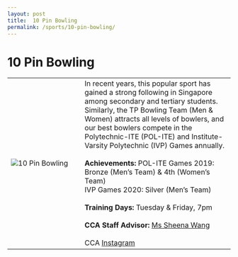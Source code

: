 ```yaml
---
layout: post
title:  10 Pin Bowling
permalink: /sports/10-pin-bowling/
---
```


# 10 Pin Bowling


<table>
    <tr>
        <td style="width:33%"><image src="{{site.baseurl}}/images/CCA_10_pin_bowling.jpg" style="display:block;margin-left:auto;margin-right:auto;" alt="10 Pin Bowling"></image></td>
        <td>
        In recent years, this popular sport has gained a strong following in Singapore among secondary and tertiary students. Similarly, the TP Bowling Team (Men & Women) attracts all levels of bowlers, and our best bowlers compete in the Polytechnic-ITE (POL-ITE) and Institute-Varsity Polytechnic (IVP) Games annually.
        <br><br>
        <b>Achievements:</b>
        POL-ITE Games 2019: Bronze (Men’s Team) & 4th (Women’s Team)<br>
        IVP Games 2020: Silver (Men’s Team)
        <br><br>
        <b>Training Days:</b>
        Tuesday & Friday, 7pm
        <br><br>
        <b>CCA Staff Advisor:</b> <a href="hengnuan@tp.edu.sg">Ms Sheena Wang</a>
        <br><br>
        CCA <a href="https://www.instagram.com/tp.bowling">Instagram</a>
        </td>
    </tr>
</table>
